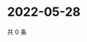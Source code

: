 # 2022-05-28

共 0 条

<!-- BEGIN WEIBO -->
<!-- 最后更新时间 Sat May 28 2022 21:26:21 GMT+0800 (China Standard Time) -->

<!-- END WEIBO -->
